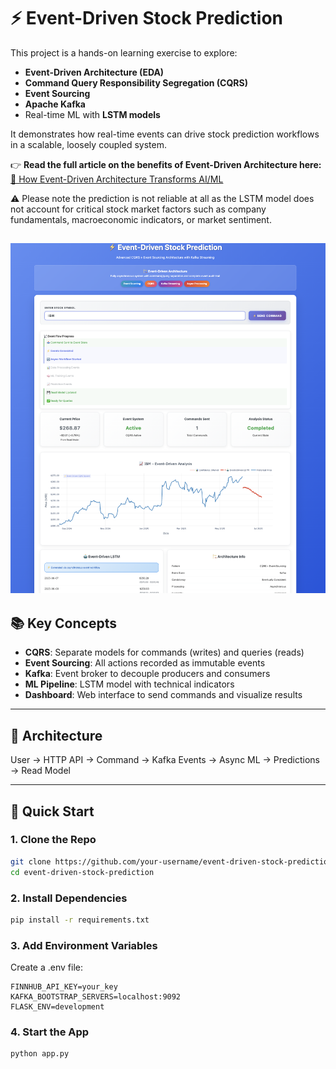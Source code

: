 # ⚡ Event-Driven Stock Prediction

This project is a hands-on learning exercise to explore:

- **Event-Driven Architecture (EDA)**
- **Command Query Responsibility Segregation (CQRS)**
- **Event Sourcing**
- **Apache Kafka**
- Real-time ML with **LSTM models**

It demonstrates how real-time events can drive stock prediction workflows in a scalable, loosely coupled system.

👉 **Read the full article on the benefits of Event-Driven Architecture here:**  
[🔗 How Event-Driven Architecture Transforms AI/ML](https://vicky-note.medium.com/how-event-driven-architecture-transforms-ai-ml-ab5d47d8a745)

⚠️ Please note the prediction is not reliable at all as the LSTM model does not account for critical stock market factors such as company fundamentals, macroeconomic indicators, or market sentiment.

![alt text](image.png)
---

## 📚 Key Concepts

- **CQRS**: Separate models for commands (writes) and queries (reads)
- **Event Sourcing**: All actions recorded as immutable events
- **Kafka**: Event broker to decouple producers and consumers
- **ML Pipeline**: LSTM model with technical indicators
- **Dashboard**: Web interface to send commands and visualize results

---

## 🧱 Architecture
User → HTTP API → Command → Kafka Events → Async ML → Predictions → Read Model 


---

## 🚀 Quick Start

### 1. Clone the Repo

```bash
git clone https://github.com/your-username/event-driven-stock-prediction.git
cd event-driven-stock-prediction
```

### 2. Install Dependencies
```bash
pip install -r requirements.txt
```

### 3. Add Environment Variables
Create a .env file:
```
FINNHUB_API_KEY=your_key
KAFKA_BOOTSTRAP_SERVERS=localhost:9092
FLASK_ENV=development
```

### 4. Start the App
```bash
python app.py

```




